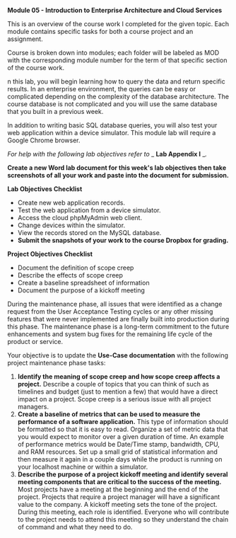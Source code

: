 **Module 05 - Introduction to Enterprise Architecture and Cloud Services**

This is an overview of the course work I completed for the given topic. Each module contains specific tasks for both a course project and an assignment.

Course is broken down into modules; each folder will be labeled as MOD with the corresponding module number for the term of that specific section of the course work.

n this lab, you will begin learning how to query the data and return specific results. In an enterprise environment, the queries can be easy or complicated depending on the complexity of the database architecture. The course database is not complicated and you will use the same database that you built in a previous week.

In addition to writing basic SQL database queries, you will also test your web application within a device simulator. This module lab will require a Google Chrome browser.

_For help with the following lab objectives refer to_ _ **Lab Appendix I** __._

**Create a new Word lab document for this week&#39;s lab objectives then take screenshots of all your work and paste into the document for submission.**

**Lab Objectives Checklist**

- Create new web application records.
- Test the web application from a device simulator.
- Access the cloud phpMyAdmin web client.
- Change devices within the simulator.
- View the records stored on the MySQL database.
- **Submit the snapshots of your work to the course Dropbox for grading.**

**Project Objectives Checklist**

- Document the definition of scope creep
- Describe the effects of scope creep
- Create a baseline spreadsheet of information
- Document the purpose of a kickoff meeting

During the maintenance phase, all issues that were identified as a change request from the User Acceptance Testing cycles or any other missing features that were never implemented are finally built into production during this phase. The maintenance phase is a long-term commitment to the future enhancements and system bug fixes for the remaining life cycle of the product or service.

Your objective is to update the **Use-Case documentation** with the following project maintenance phase tasks:

1. **Identify the meaning of scope creep and how scope creep affects a project.** Describe a couple of topics that you can think of such as timelines and budget (just to mention a few) that would have a direct impact on a project. Scope creep is a serious issue with all project managers.
2. **Create a baseline of metrics that can be used to measure the performance of a software application.** This type of information should be formatted so that it is easy to read. Organize a set of metric data that you would expect to monitor over a given duration of time. An example of performance metrics would be Date/Time stamp, bandwidth, CPU, and RAM resources. Set up a small grid of statistical information and then measure it again in a couple days while the product is running on your localhost machine or within a simulator.
3. **Describe the purpose of a project kickoff meeting and identify several meeting components that are critical to the success of the meeting.** Most projects have a meeting at the beginning and the end of the project. Projects that require a project manager will have a significant value to the company. A kickoff meeting sets the tone of the project. During this meeting, each role is identified. Everyone who will contribute to the project needs to attend this meeting so they understand the chain of command and what they need to do.